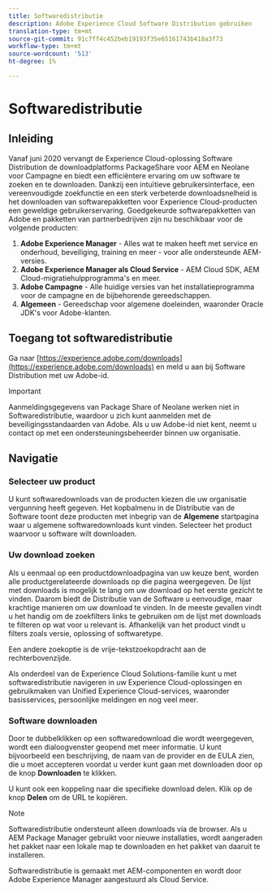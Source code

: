```yaml
---
title: Softwaredistributie
description: Adobe Experience Cloud Software Distribution gebruiken
translation-type: tm+mt
source-git-commit: 91c7ff4c452beb19193f35e65161743b418a3f73
workflow-type: tm+mt
source-wordcount: '513'
ht-degree: 1%

---
```



# Softwaredistributie

## Inleiding

Vanaf juni 2020 vervangt de Experience Cloud-oplossing Software Distribution de downloadplatforms PackageShare voor AEM en Neolane voor Campagne en biedt een efficiëntere ervaring om uw software te zoeken en te downloaden. Dankzij een intuïtieve gebruikersinterface, een vereenvoudigde zoekfunctie en een sterk verbeterde downloadsnelheid is het downloaden van softwarepakketten voor Experience Cloud-producten een geweldige gebruikerservaring. Goedgekeurde softwarepakketten van Adobe en pakketten van partnerbedrijven zijn nu beschikbaar voor de volgende producten:

1. **Adobe Experience Manager** - Alles wat te maken heeft met service en onderhoud, beveiliging, training en meer - voor alle ondersteunde AEM-versies.
1. **Adobe Experience Manager als Cloud Service** - AEM Cloud SDK, AEM Cloud-migratiehulpprogramma&#39;s en meer.
1. **Adobe Campagne** - Alle huidige versies van het installatieprogramma voor de campagne en de bijbehorende gereedschappen.
1. **Algemeen** - Gereedschap voor algemene doeleinden, waaronder Oracle JDK&#39;s voor Adobe-klanten.

## Toegang tot softwaredistributie

Ga naar [https://experience.adobe.com/downloads](https://experience.adobe.com/downloads) en meld u aan bij Software Distribution met uw Adobe-id.

>[!IMPORTANT]
>
>Aanmeldingsgegevens van Package Share of Neolane werken niet in Softwaredistributie, waardoor u zich kunt aanmelden met de beveiligingsstandaarden van Adobe. Als u uw Adobe-id niet kent, neemt u contact op met een ondersteuningsbeheerder binnen uw organisatie.

## Navigatie

### Selecteer uw product

U kunt softwaredownloads van de producten kiezen die uw organisatie vergunning heeft gegeven. Het kopbalmenu in de Distributie van de Software toont deze producten met inbegrip van de **Algemene** startpagina waar u algemene softwaredownloads kunt vinden. Selecteer het product waarvoor u software wilt downloaden.

### Uw download zoeken

Als u eenmaal op een productdownloadpagina van uw keuze bent, worden alle productgerelateerde downloads op die pagina weergegeven. De lijst met downloads is mogelijk te lang om uw download op het eerste gezicht te vinden. Daarom biedt de Distributie van de Software u eenvoudige, maar krachtige manieren om uw download te vinden. In de meeste gevallen vindt u het handig om de zoekfilters links te gebruiken om de lijst met downloads te filteren op wat voor u relevant is. Afhankelijk van het product vindt u filters zoals versie, oplossing of softwaretype.

Een andere zoekoptie is de vrije-tekstzoekopdracht aan de rechterbovenzijde.

Als onderdeel van de Experience Cloud Solutions-familie kunt u met softwaredistributie navigeren in uw Experience Cloud-oplossingen en gebruikmaken van Unified Experience Cloud-services, waaronder basisservices, persoonlijke meldingen en nog veel meer.

### Software downloaden

Door te dubbelklikken op een softwaredownload die wordt weergegeven, wordt een dialoogvenster geopend met meer informatie. U kunt bijvoorbeeld een beschrijving, de naam van de provider en de EULA zien, die u moet accepteren voordat u verder kunt gaan met downloaden door op de knop **Downloaden** te klikken.

U kunt ook een koppeling naar die specifieke download delen. Klik op de knop **Delen** om de URL te kopiëren.

>[!NOTE]
>
>Softwaredistributie ondersteunt alleen downloads via de browser. Als u AEM Package Manager gebruikt voor nieuwe installaties, wordt aangeraden het pakket naar een lokale map te downloaden en het pakket van daaruit te installeren.

Softwaredistributie is gemaakt met AEM-componenten en wordt door Adobe Experience Manager aangestuurd als Cloud Service.